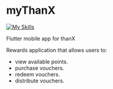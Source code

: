 # myThanX

[![My Skills](https://skillicons.dev/icons?i=flutter,dart)](https://skillicons.dev)

Flutter mobile app for thanX

Rewards application that allows users to:
- view available points.
- purchase vouchers.
- redeem vouchers.
- distribute vouchers.
